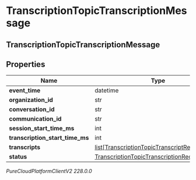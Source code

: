 # TranscriptionTopicTranscriptionMessage

## TranscriptionTopicTranscriptionMessage

## Properties

|Name | Type | Description | Notes|
|------------ | ------------- | ------------- | -------------|
| **event_time** | datetime |  | [optional] |
| **organization_id** | str |  | [optional] |
| **conversation_id** | str |  | [optional] |
| **communication_id** | str |  | [optional] |
| **session_start_time_ms** | int |  | [optional] |
| **transcription_start_time_ms** | int |  | [optional] |
| **transcripts** | [list[TranscriptionTopicTranscriptResult]](TranscriptionTopicTranscriptResult) |  | [optional] |
| **status** | [TranscriptionTopicTranscriptionRequestStatus](TranscriptionTopicTranscriptionRequestStatus) |  | [optional] |



_PureCloudPlatformClientV2 228.0.0_
